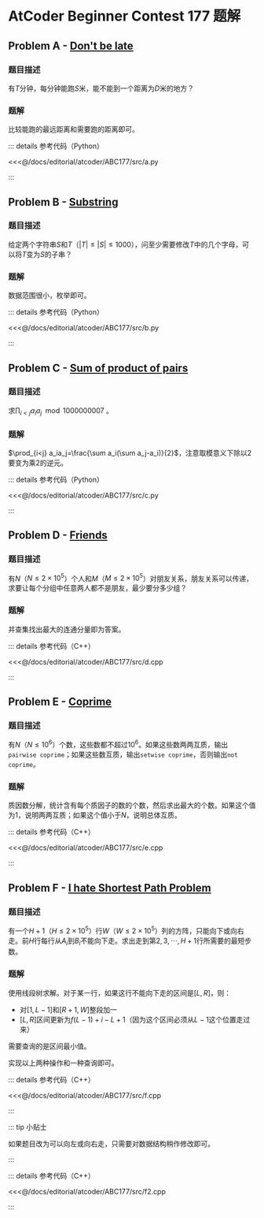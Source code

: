 # AtCoder Beginner Contest 177 题解

## Problem A - [Don't be late](https://atcoder.jp/contests/abc177/tasks/abc177_a)

### 题目描述

有$T$分钟，每分钟能跑$S$米，能不能到一个距离为$D$米的地方？

### 题解

比较能跑的最远距离和需要跑的距离即可。

::: details 参考代码（Python）

<<<@/docs/editorial/atcoder/ABC177/src/a.py

:::

## Problem B - [Substring](https://atcoder.jp/contests/abc177/tasks/abc177_b)

### 题目描述

给定两个字符串$S$和$T$（$|T|\leq|S|\leq1000$），问至少需要修改$T$中的几个字母，可以将$T$变为$S$的子串？

### 题解

数据范围很小，枚举即可。

::: details 参考代码（Python）

<<<@/docs/editorial/atcoder/ABC177/src/b.py

:::

## Problem C - [Sum of product of pairs](https://atcoder.jp/contests/abc177/tasks/abc177_c)

### 题目描述

求$\prod_{i<j} a_ia_j\mod 1000000007$ 。

### 题解

$\prod_{i<j} a_ia_j=\frac{\sum a_i(\sum a_j-a_i)}{2}$，注意取模意义下除以$2$要变为乘$2$的逆元。

::: details 参考代码（Python）

<<<@/docs/editorial/atcoder/ABC177/src/c.py

:::

## Problem D - [Friends](https://atcoder.jp/contests/abc177/tasks/abc177_d)

### 题目描述

有$N$（$N\leq2\times10^5$）个人和$M$（$M\leq2\times10^5$）对朋友关系，朋友关系可以传递，求要让每个分组中任意两人都不是朋友，最少要分多少组？

### 题解

并查集找出最大的连通分量即为答案。

::: details 参考代码（C++）

<<<@/docs/editorial/atcoder/ABC177/src/d.cpp

:::

## Problem E - [Coprime](https://atcoder.jp/contests/abc177/tasks/abc177_e)

### 题目描述

有$N$（$N\leq10^6$）个数，这些数都不超过$10^6$。如果这些数两两互质，输出`pairwise coprime`；如果这些数互质，输出`setwise coprime`，否则输出`not coprime`。

### 题解

质因数分解，统计含有每个质因子的数的个数，然后求出最大的个数。如果这个值为$1$，说明两两互质；如果这个值小于$N$，说明总体互质。

::: details 参考代码（C++）

<<<@/docs/editorial/atcoder/ABC177/src/e.cpp

:::

## Problem F - [I hate Shortest Path Problem](https://atcoder.jp/contests/abc177/tasks/abc177_f)

### 题目描述

有一个$H+1$（$H\leq2\times10^5$）行$W$（$W\leq2\times10^5$）列的方阵，只能向下或向右走。前$H$行每行从$A_i$到$B_i$不能向下走。求出走到第$2,3,\cdots,H+1$行所需要的最短步数。

### 题解

使用线段树求解。对于某一行，如果这行不能向下走的区间是$[L,R]$，则：

- 对$[1,L-1]$和$[R+1,W]$整段加一
- $[L,R]$区间更新为$f(L-1)+i-L+1$（因为这个区间必须从$L-1$这个位置走过来）

需要查询的是区间最小值。

实现以上两种操作和一种查询即可。

::: details 参考代码（C++）

<<<@/docs/editorial/atcoder/ABC177/src/f.cpp

:::

::: tip 小贴士

如果题目改为可以向左或向右走，只需要对数据结构稍作修改即可。

:::

::: details 参考代码（C++）

<<<@/docs/editorial/atcoder/ABC177/src/f2.cpp

:::

<Utterances />
